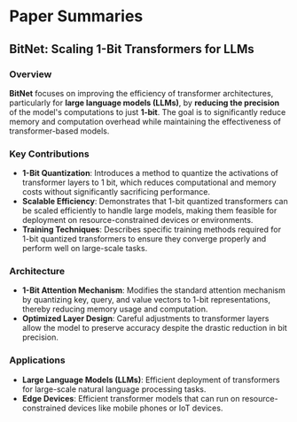 # Paper Summaries

## BitNet: Scaling 1-Bit Transformers for LLMs
### Overview
**BitNet** focuses on improving the efficiency of transformer architectures, particularly for **large language models (LLMs)**, by **reducing the precision** of the model's computations to just **1-bit**. The goal is to significantly reduce memory and computation overhead while maintaining the effectiveness of transformer-based models.

### Key Contributions
- **1-Bit Quantization**: Introduces a method to quantize the activations of transformer layers to 1 bit, which reduces computational and memory costs without significantly sacrificing performance.
- **Scalable Efficiency**: Demonstrates that 1-bit quantized transformers can be scaled efficiently to handle large models, making them feasible for deployment on resource-constrained devices or environments.
- **Training Techniques**: Describes specific training methods required for 1-bit quantized transformers to ensure they converge properly and perform well on large-scale tasks.

### Architecture
- **1-Bit Attention Mechanism**: Modifies the standard attention mechanism by quantizing key, query, and value vectors to 1-bit representations, thereby reducing memory usage and computation.
- **Optimized Layer Design**: Careful adjustments to transformer layers allow the model to preserve accuracy despite the drastic reduction in bit precision.

### Applications
- **Large Language Models (LLMs)**: Efficient deployment of transformers for large-scale natural language processing tasks.
- **Edge Devices**: Efficient transformer models that can run on resource-constrained devices like mobile phones or IoT devices.

